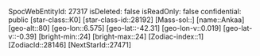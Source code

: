 ﻿---
location: [-42.31,6.575,80]
type: Station
tags:
- astro/Star

---
SpocWebEntityId: 27317
isDeleted: false
isReadOnly: false
confidential: public
[star-class::K0]
[star-class-id::28192]
[Mass-sol::]
[name::Ankaa]
[geo-alt::80]
[geo-lon::6.575]
[geo-lat::-42.31]
[geo-lon-v::0.019]
[geo-lat-v::-0.39]
[bright-min::24]
[bright-max::24]
[Zodiac-index::1]
[ZodiacId::28146]
[NextStarId::27471]

